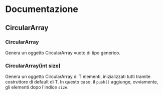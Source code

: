 # Documentazione

## CircularArray

### CircularArray
Genera un oggetto CircularArray vuoto di tipo generico. 

### CircularArray(int size)
Genera un oggetto CircularArray di T elementi, inizializzati tutti tramite
costruttore di default di T.
In questo caso, il ```push()``` aggiunge, ovviamente, gli elementi dopo
l'indice ```size```.